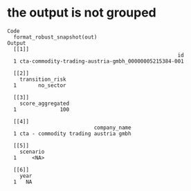 # the output is not grouped

    Code
      format_robust_snapshot(out)
    Output
      [[1]]
                                                           id
      1 cta-commodity-trading-austria-gmbh_00000005215384-001
      
      [[2]]
        transition_risk
      1       no_sector
      
      [[3]]
        score_aggregated
      1              100
      
      [[4]]
                                company_name
      1 cta - commodity trading austria gmbh
      
      [[5]]
        scenario
      1     <NA>
      
      [[6]]
        year
      1   NA
      

